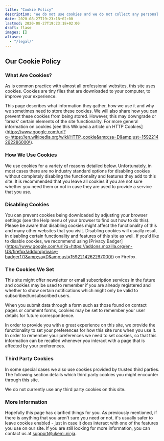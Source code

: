 ```yaml
---
title: "Cookie Policy"
description: "We do not use cookies and we do not collect any personal data."
date: 2020-08-27T19:23:18+02:00
lastmod: 2020-08-27T19:23:18+02:00
draft: flase
images: []
aliases:
  - "/legal/"
---
```


## Our Cookie Policy

### What Are Cookies?

As is common practice with almost all professional websites, this site uses cookies. Cookies are tiny files that are downloaded to your computer, to improve your experience.

This page describes what information they gather, how we use it and why we sometimes need to store these cookies. We will also share how you can prevent these cookies from being stored. However, this may downgrade or 'break' certain elements of the site functionality. For more general information on cookies [see this Wikipedia article on HTTP Cookies](https://www.google.com/url?q=https://en.wikipedia.org/wiki/HTTP_cookie&amp;sa=D&amp;ust=1592214262286000\).

### How We Use Cookies

We use cookies for a variety of reasons detailed below. Unfortunately, in most cases there are no industry standard options for disabling cookies without completely disabling the functionality and features they add to this site. It is recommended that you leave all cookies if you are not sure whether you need them or not in case they are used to provide a service that you use.

### Disabling Cookies

You can prevent cookies being downloaded by adjusting your browser settings (see the Help menu of your browser to find out how to do this). Please be aware that disabling cookies might affect the functionality of this and many other websites that you visit. Disabling cookies will usually result in disabling certain functionality and features of this site as well. If you'd like to disable cookies, we recommend using [Privacy Badger](https://www.google.com/url?q=https://addons.mozilla.org/en-US/firefox/addon/privacy-badger17/&amp;sa=D&amp;ust=1592214262287000\) on Firefox.

### The Cookies We Set

This site might offer newsletter or email subscription services in the future and cookies may be used to remember if you are already registered and whether to show certain notifications which might only be valid to subscribed/unsubscribed users.

When you submit data through a form such as those found on contact pages or comment forms, cookies may be set to remember your user details for future correspondence.

In order to provide you with a great experience on this site, we provide the functionality to set your preferences for how this site runs when you use it. In order to remember your preferences we need to set cookies, so that this information can be recalled whenever you interact with a page that is affected by your preferences.

### Third Party Cookies

In some special cases we also use cookies provided by trusted third parties. The following section details which third party cookies you might encounter through this site.

We do not currently use any third party cookies on this site.

### More Information

Hopefully this page has clarified things for you. As previously mentioned, if there is anything that you aren't sure you need or not, it's usually safer to leave cookies enabled - just in case it does interact with one of the features you use on our site. If you are still looking for more information, you can contact us at support@ukemi.ninja.
